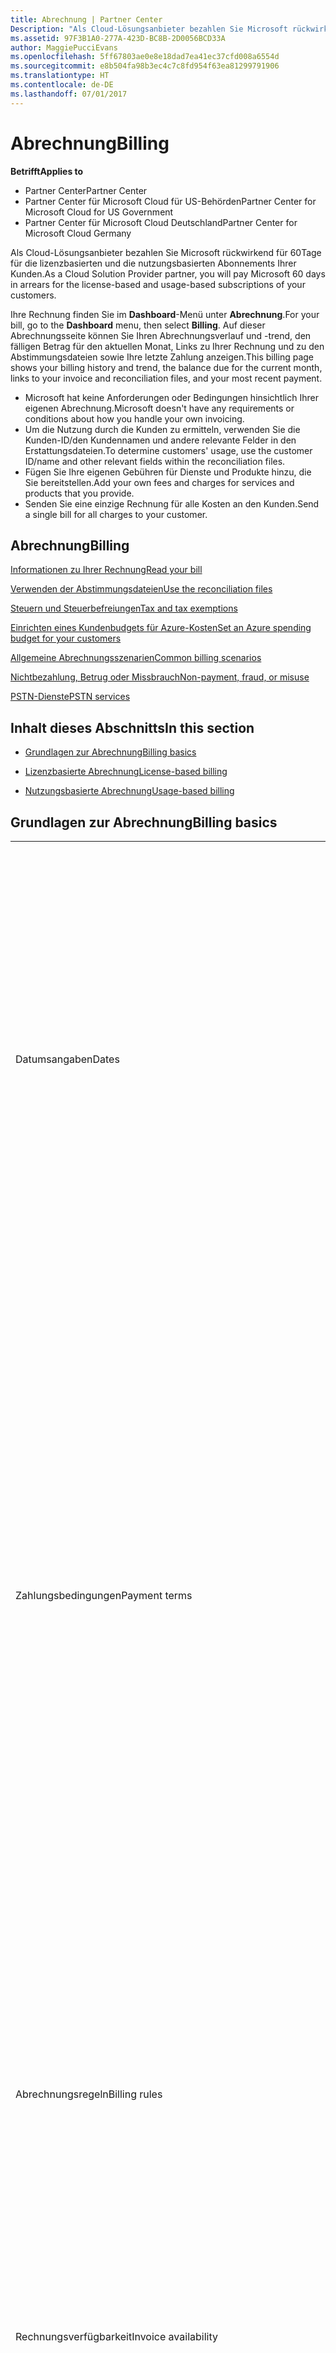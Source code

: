 ```yaml
---
title: Abrechnung | Partner Center
Description: "Als Cloud-Lösungsanbieter bezahlen Sie Microsoft rückwirkend für 60Tage für die lizenzbasierten und die nutzungsbasierten Abonnements Ihrer Kunden."
ms.assetid: 97F3B1A0-277A-423D-BC8B-2D0056BCD33A
author: MaggiePucciEvans
ms.openlocfilehash: 5ff67803ae0e8e18dad7ea41ec37cfd008a6554d
ms.sourcegitcommit: e8b504fa98b3ec4c7c8fd954f63ea81299791906
ms.translationtype: HT
ms.contentlocale: de-DE
ms.lasthandoff: 07/01/2017
---
```

# <a name="billing"></a><span data-ttu-id="14052-103">Abrechnung</span><span class="sxs-lookup"><span data-stu-id="14052-103">Billing</span></span>

**<span data-ttu-id="14052-104">Betrifft</span><span class="sxs-lookup"><span data-stu-id="14052-104">Applies to</span></span>**

-  <span data-ttu-id="14052-105">Partner Center</span><span class="sxs-lookup"><span data-stu-id="14052-105">Partner Center</span></span>
-  <span data-ttu-id="14052-106">Partner Center für Microsoft Cloud für US-Behörden</span><span class="sxs-lookup"><span data-stu-id="14052-106">Partner Center for Microsoft Cloud for US Government</span></span>
-  <span data-ttu-id="14052-107">Partner Center für Microsoft Cloud Deutschland</span><span class="sxs-lookup"><span data-stu-id="14052-107">Partner Center for Microsoft Cloud Germany</span></span>

<span data-ttu-id="14052-108">Als Cloud-Lösungsanbieter bezahlen Sie Microsoft rückwirkend für 60Tage für die lizenzbasierten und die nutzungsbasierten Abonnements Ihrer Kunden.</span><span class="sxs-lookup"><span data-stu-id="14052-108">As a Cloud Solution Provider partner, you will pay Microsoft 60 days in arrears for the license-based and usage-based subscriptions of your customers.</span></span>

<span data-ttu-id="14052-109">Ihre Rechnung finden Sie im **Dashboard**-Menü unter **Abrechnung**.</span><span class="sxs-lookup"><span data-stu-id="14052-109">For your bill, go to the **Dashboard** menu, then select **Billing**.</span></span> <span data-ttu-id="14052-110">Auf dieser Abrechnungsseite können Sie Ihren Abrechnungsverlauf und -trend, den fälligen Betrag für den aktuellen Monat, Links zu Ihrer Rechnung und zu den Abstimmungsdateien sowie Ihre letzte Zahlung anzeigen.</span><span class="sxs-lookup"><span data-stu-id="14052-110">This billing page shows your billing history and trend, the balance due for the current month, links to your invoice and reconciliation files, and your most recent payment.</span></span>

-   <span data-ttu-id="14052-111">Microsoft hat keine Anforderungen oder Bedingungen hinsichtlich Ihrer eigenen Abrechnung.</span><span class="sxs-lookup"><span data-stu-id="14052-111">Microsoft doesn't have any requirements or conditions about how you handle your own invoicing.</span></span>
-   <span data-ttu-id="14052-112">Um die Nutzung durch die Kunden zu ermitteln, verwenden Sie die Kunden-ID/den Kundennamen und andere relevante Felder in den Erstattungsdateien.</span><span class="sxs-lookup"><span data-stu-id="14052-112">To determine customers' usage, use the customer ID/name and other relevant fields within the reconciliation files.</span></span>
-   <span data-ttu-id="14052-113">Fügen Sie Ihre eigenen Gebühren für Dienste und Produkte hinzu, die Sie bereitstellen.</span><span class="sxs-lookup"><span data-stu-id="14052-113">Add your own fees and charges for services and products that you provide.</span></span>
-   <span data-ttu-id="14052-114">Senden Sie eine einzige Rechnung für alle Kosten an den Kunden.</span><span class="sxs-lookup"><span data-stu-id="14052-114">Send a single bill for all charges to your customer.</span></span>

## <a name="billing"></a><span data-ttu-id="14052-115">Abrechnung</span><span class="sxs-lookup"><span data-stu-id="14052-115">Billing</span></span>


[<span data-ttu-id="14052-116">Informationen zu Ihrer Rechnung</span><span class="sxs-lookup"><span data-stu-id="14052-116">Read your bill</span></span>](read-your-bill.md)

[<span data-ttu-id="14052-117">Verwenden der Abstimmungsdateien</span><span class="sxs-lookup"><span data-stu-id="14052-117">Use the reconciliation files</span></span>](use-the-reconciliation-files.md)

[<span data-ttu-id="14052-118">Steuern und Steuerbefreiungen</span><span class="sxs-lookup"><span data-stu-id="14052-118">Tax and tax exemptions</span></span>](tax-and-tax-exemptions.md)

[<span data-ttu-id="14052-119">Einrichten eines Kundenbudgets für Azure-Kosten</span><span class="sxs-lookup"><span data-stu-id="14052-119">Set an Azure spending budget for your customers</span></span>](set-an-azure-spending-budget-for-your-customers.md)

[<span data-ttu-id="14052-120">Allgemeine Abrechnungsszenarien</span><span class="sxs-lookup"><span data-stu-id="14052-120">Common billing scenarios</span></span>](common-billing-scenarios.md)

[<span data-ttu-id="14052-121">Nichtbezahlung, Betrug oder Missbrauch</span><span class="sxs-lookup"><span data-stu-id="14052-121">Non-payment, fraud, or misuse</span></span>](non-payment--fraud--or-misuse.md)

[<span data-ttu-id="14052-122">PSTN-Dienste</span><span class="sxs-lookup"><span data-stu-id="14052-122">PSTN services</span></span>](o365-e5-in-csp-advisory.md)

## <a name="in-this-section"></a><span data-ttu-id="14052-123">Inhalt dieses Abschnitts</span><span class="sxs-lookup"><span data-stu-id="14052-123">In this section</span></span>


-   [<span data-ttu-id="14052-124">Grundlagen zur Abrechnung</span><span class="sxs-lookup"><span data-stu-id="14052-124">Billing basics</span></span>](#billingbasics)

-   [<span data-ttu-id="14052-125">Lizenzbasierte Abrechnung</span><span class="sxs-lookup"><span data-stu-id="14052-125">License-based billing</span></span>](#licensebasedbilling)

-   [<span data-ttu-id="14052-126">Nutzungsbasierte Abrechnung</span><span class="sxs-lookup"><span data-stu-id="14052-126">Usage-based billing</span></span>](#usagebasedbilling)

## <span data-ttu-id="14052-127"><a href="" id="billingbasics"></a>Grundlagen zur Abrechnung</span><span class="sxs-lookup"><span data-stu-id="14052-127"><a href="" id="billingbasics"></a>Billing basics</span></span>


<table>
<colgroup>
<col width="50%" />
<col width="50%" />
</colgroup>
<tbody>
<tr class="odd">
<td><span data-ttu-id="14052-128">Datumsangaben</span><span class="sxs-lookup"><span data-stu-id="14052-128">Dates</span></span></td>
<td><ul>
<li><span data-ttu-id="14052-129">Ihr monatliches Abrechnungsdatum ist der Monatstag, den Sie während der Registrierung ausgewählt haben.</span><span class="sxs-lookup"><span data-stu-id="14052-129">Your monthly billing date is the day of the month you selected during enrollment.</span></span> <span data-ttu-id="14052-130">Microsoft sendet eine Bestätigungs-E-Mail, die Ihr Abrechnungsdatum enthält.</span><span class="sxs-lookup"><span data-stu-id="14052-130">Microsoft will send a confirmation email that includes your billing date.</span></span></li>
<li><span data-ttu-id="14052-131">Preislisten sind 1 Monat im Voraus verfügbar, da sie monatlich aktualisiert werden.</span><span class="sxs-lookup"><span data-stu-id="14052-131">You can find price lists 1 month in advance, as they're updated monthly.</span></span> <span data-ttu-id="14052-132">Lizenzbasierte Preise sind für die Dauer des Abonnements, in der Regel 12 Monate nach dem Kaufdatum, garantiert.</span><span class="sxs-lookup"><span data-stu-id="14052-132">License-based prices are guaranteed for the term of the subscription, usually 12 months from the purchase date.</span></span> <span data-ttu-id="14052-133">Nutzungsbasierte Preise können sich monatlich ändern.</span><span class="sxs-lookup"><span data-stu-id="14052-133">Usage-based prices can change on a monthly basis.</span></span> <span data-ttu-id="14052-134">Wir informieren Sie 30 Tage im Voraus über die Veröffentlichung unserer Partner-Preisliste über Preisänderungen.</span><span class="sxs-lookup"><span data-stu-id="14052-134">We will provide 30 days’ notice for any price change through the publication of our Partner Price List.</span></span></li>
</ul></td>
</tr>
<tr class="even">
<td><span data-ttu-id="14052-135">Zahlungsbedingungen</span><span class="sxs-lookup"><span data-stu-id="14052-135">Payment terms</span></span></td>
<td><ul>
<li><span data-ttu-id="14052-136">Zahlungsbedingungen – 60 Tage netto.</span><span class="sxs-lookup"><span data-stu-id="14052-136">Payment terms - net 60 days.</span></span></li>
<li><span data-ttu-id="14052-137">Zahlungen müssen zum Fälligkeitsdatum der Rechnung (60Tage nach dem Abrechnungsdatum) erfolgen, ansonsten ist das Konto im Rückstand.</span><span class="sxs-lookup"><span data-stu-id="14052-137">Payments must be made by the invoice due date (60 days after the billing date), or the account will be delinquent.</span></span></li>
<li><span data-ttu-id="14052-138">Rückständige Konten können zeitweilig aufgehoben und/oder vom Programm für Cloud-Lösungsanbieter ausgeschlossen werden.</span><span class="sxs-lookup"><span data-stu-id="14052-138">Delinquent accounts are subject to suspension and/or termination from the Cloud Solution Provider program.</span></span> <span data-ttu-id="14052-139">Mit aufgehobenen Konten können keine neue Kunden oder Bestellungen erstellt, keine Handelspartnerbeziehung angefordert, Abonnementmengen erhöht oder verringert, Add-on-Abonnements bestellt, Abonnements konvertiert oder übertragen werden. Sie sind auf die Verwaltung vorhandener Kunden, Abonnements und Ressourcen beschränkt, bis das Konto wieder aktuell ist.</span><span class="sxs-lookup"><span data-stu-id="14052-139">Suspended accounts can't create a new customer or order, request a reseller relationship, increase or decrease quantities of subscriptions, order add-on subscriptions, convert or transition a subscription and will be limited to managing existing customers, subscriptions and resources until the account is brought current.</span></span> <span data-ttu-id="14052-140">Partner erhalten den vollen Funktionsumfang der aufgehobenen Konten zurück, wenn sie ihre ausstehenden Rechnungen beglichen haben.</span><span class="sxs-lookup"><span data-stu-id="14052-140">Partners can regain full functionality of their suspended accounts when they pay their outstanding bills.</span></span></li>
</ul></td>
</tr>
<tr class="odd">
<td><span data-ttu-id="14052-141">Abrechnungsregeln</span><span class="sxs-lookup"><span data-stu-id="14052-141">Billing rules</span></span></td>
<td><ul>
<li><span data-ttu-id="14052-142">Sie erhalten jeden Monat eine Rechnung für das CSP-Programm.</span><span class="sxs-lookup"><span data-stu-id="14052-142">You will receive one invoice each month for the CSP program.</span></span></li>
<li><span data-ttu-id="14052-143">Lizenzbasierte Abonnements werden basierend auf erworbenen Lizenzen und nicht anhand verwendeter Lizenzen abgerechnet.</span><span class="sxs-lookup"><span data-stu-id="14052-143">License-based subscriptions are billed based on licenses purchased, not licenses used.</span></span></li>
<li><span data-ttu-id="14052-144">Azure (nutzungsbasierte Abonnements) werden gemäß den gemessenen Sätzen, basierend auf der Nutzung belastet.</span><span class="sxs-lookup"><span data-stu-id="14052-144">Azure (usage-based subscriptions) are billed according to metered rates, based on consumption.</span></span></li>
<li><span data-ttu-id="14052-145">Der Preis wird während der Laufzeit des Abonnements garantiert.</span><span class="sxs-lookup"><span data-stu-id="14052-145">Price is guaranteed through the term of the subscription.</span></span> <span data-ttu-id="14052-146">Preise können sich bei der Abonnementverlängerung ändern.</span><span class="sxs-lookup"><span data-stu-id="14052-146">Prices may change at subscription renewal.</span></span></li>
</ul></td>
</tr>
<tr class="even">
<td><span data-ttu-id="14052-147">Rechnungsverfügbarkeit</span><span class="sxs-lookup"><span data-stu-id="14052-147">Invoice availability</span></span></td>
<td><ul>
<li><span data-ttu-id="14052-148">Sie können Ihre Rechnungen und Erstattungsdateien auf der Abrechnungsseite im Partner Center anzeigen und herunterladen.</span><span class="sxs-lookup"><span data-stu-id="14052-148">You can view and download your invoices and reconciliation files from the Billing page in the Partner Center.</span></span></li>
</ul></td>
</tr>
<tr class="odd">
<td><span data-ttu-id="14052-149">Anpassungen/Guthaben/Kündigungen</span><span class="sxs-lookup"><span data-stu-id="14052-149">Adjustments/Credits/Cancellations</span></span></td>
<td><ul>
<li><span data-ttu-id="14052-150">Guthaben für Testkonten und Integrationstests sind nicht zulässig.</span><span class="sxs-lookup"><span data-stu-id="14052-150">Credits for test accounts and integration testing are not authorized.</span></span> <span data-ttu-id="14052-151">Um Abonnementgebühren oder Gebühren bei vorzeitiger Beendigung zu vermeinen, wenn Sie Tests durchführen, können Sie das Abonnement während des kostenlosen Zeitraums kündigen.</span><span class="sxs-lookup"><span data-stu-id="14052-151">To avoid subscription charges or early termination fee charges when you are performing testing, you can cancel the subscription during the “free period”.</span></span> <span data-ttu-id="14052-152">Alle Nutzungsgebühren für Azure-Dienste liegen in Ihrer Verantwortung.</span><span class="sxs-lookup"><span data-stu-id="14052-152">All consumption usage charges for Azure services are your responsibility.</span></span></li>
<li><span data-ttu-id="14052-153">Anpassungen und rückständige Guthaben werden in der nächsten monatlichen Rechnung angezeigt, nachdem das Guthaben oder die Anpassung angerechnet wurde.</span><span class="sxs-lookup"><span data-stu-id="14052-153">You'll see adjustments and credits in arrears on your next monthly billing invoice after the credit or adjustment is applied.</span></span></li>
</ul></td>
</tr>
<tr class="even">
<td><span data-ttu-id="14052-154">Steuern</span><span class="sxs-lookup"><span data-stu-id="14052-154">Tax</span></span></td>
<td><ul>
<li><span data-ttu-id="14052-155">Steuern fallen basierend auf Ihren Details (und nicht der Ihrer Kunden) an, da die Abrechnungsbeziehung zwischen Microsoft und Ihnen besteht.</span><span class="sxs-lookup"><span data-stu-id="14052-155">You will be taxed based on your details, (not your customers') as the billing relationship is between Microsoft and you.</span></span></li>
<li><span data-ttu-id="14052-156">Sie können Ihre Steuernummer während des Aufnahmeprozesses oder über eine Serviceanfrage senden.</span><span class="sxs-lookup"><span data-stu-id="14052-156">You can submit your tax ID during onboarding or via a service request.</span></span> <span data-ttu-id="14052-157">Die Änderungen werden im nächsten Abrechnungszyklus angezeigt.</span><span class="sxs-lookup"><span data-stu-id="14052-157">You'll see the changes reflected on your next billing cycle.</span></span></li>
<li><span data-ttu-id="14052-158">Für eine <strong>Freistellung von der Quellensteuer und Verkaufssteuer</strong> müssen Sie Steuerunterlagen über eine Serviceanfrage übermitteln.</span><span class="sxs-lookup"><span data-stu-id="14052-158">For <strong>withholding and sales tax exemption</strong>, you must submit tax documentation via a service request.</span></span> <span data-ttu-id="14052-159">Die Änderungen und entsprechenden Erstattungen werden in Ihrem nächsten Abrechnungszyklus angezeigt.</span><span class="sxs-lookup"><span data-stu-id="14052-159">You'll see the changes and appropriate refunds on your next billing cycle.</span></span></li>
<li><span data-ttu-id="14052-160">Für eine <strong>Freistellung von der Umsatzsteuer</strong> müssen Sie Ihre Umsatzsteueridentifikationsnummer (von Microsoft überprüft) über eine Serviceanfrage übermitteln.</span><span class="sxs-lookup"><span data-stu-id="14052-160">For <strong>value added tax (VAT) exemption</strong>, you must submit your VAT ID (validated by Microsoft) via a service request.</span></span> <span data-ttu-id="14052-161">Die Änderungen und entsprechenden Erstattungen werden in Ihrem nächsten Abrechnungszyklus angezeigt.</span><span class="sxs-lookup"><span data-stu-id="14052-161">You'll see the changes and appropriate refunds on your next billing cycle.</span></span></li>
<li><span data-ttu-id="14052-162">Weitere Steuerinformationen erhalten Sie von Ihrem örtlichen Finanzamt oder Steuerberater.</span><span class="sxs-lookup"><span data-stu-id="14052-162">Find further tax details from your local tax office or tax advisor.</span></span></li>
</ul></td>
</tr>
</tbody>
</table>

 

## <span data-ttu-id="14052-163"><a href="" id="licensebasedbilling"></a>Lizenzbasierte Abrechnung</span><span class="sxs-lookup"><span data-stu-id="14052-163"><a href="" id="licensebasedbilling"></a>License-based billing</span></span>


<table>
<colgroup>
<col width="50%" />
<col width="50%" />
</colgroup>
<tbody>
<tr class="odd">
<td><span data-ttu-id="14052-164">Bis zu ein kostenloser Monat</span><span class="sxs-lookup"><span data-stu-id="14052-164">Up to one free month incentive</span></span></td>
<td><ul>
<li><span data-ttu-id="14052-165">Während der Anfangsphase vom Startdatum des Abonnements bis zum Datum der nächsten konsolidierten Rechnung (bis zu ein ganzer Monat) werden Ihnen, unabhängig von der Anzahl der Plätze, keine Gebühren in Rechnung gestellt.</span><span class="sxs-lookup"><span data-stu-id="14052-165">You are not billed for any charges during the initial period from the subscription start date to the date of your next consolidate bill (up to one full month), regardless of the seat count.</span></span></li>
<li><span data-ttu-id="14052-166">Dies führt zu einem einfacheren Rechnungsabgleich.</span><span class="sxs-lookup"><span data-stu-id="14052-166">This results in simpler billing reconciliation.</span></span></li>
<li><span data-ttu-id="14052-167">Alle Abonnements werden automatisch um weitere 12 Monate (mit 12 im Voraus zu bezahlenden monatlichen Gebühren) verlängert, wenn das Abonnement nicht gemäß der entsprechenden Vereinbarungen gekündigt wird.</span><span class="sxs-lookup"><span data-stu-id="14052-167">All subscriptions auto-renew for a new 12 month period with 12 monthly advanced charges if the subscription is not cancelled in line with the appropriate agreements.</span></span></li>
<li><span data-ttu-id="14052-168">Der kostenlose Zeitraum gilt nicht für nutzungsbasierte Dienste.</span><span class="sxs-lookup"><span data-stu-id="14052-168">The free period does not apply to usage-based services.</span></span></li>
</ul></td>
</tr>
<tr class="even">
<td><span data-ttu-id="14052-169">Abrechnungsregeln</span><span class="sxs-lookup"><span data-stu-id="14052-169">Billing rules</span></span></td>
<td><ul>
<li><span data-ttu-id="14052-170">Abonnements gelten für ein Jahr und werden automatisch verlängert.</span><span class="sxs-lookup"><span data-stu-id="14052-170">Subscriptions are annual and auto-renewed.</span></span></li>
<li><span data-ttu-id="14052-171">Die Abrechnung erfolgt in 12 monatlichen Zahlungen pro Jahresabonnement.</span><span class="sxs-lookup"><span data-stu-id="14052-171">Billing is in 12 monthly payments per annual subscription.</span></span></li>
<li><span data-ttu-id="14052-172">Lizenzbasierte Dienste werden (basierend auf der Anzahl an Lizenzen am Ende des vorherigen Abrechnungszeitraums) im Voraus für den nächsten Abrechnungszeitraum abgerechnet.</span><span class="sxs-lookup"><span data-stu-id="14052-172">You are billed in advance for the next billing period for license-based services, based on number of licenses at the end of the prior billing period.</span></span></li>
<li><span data-ttu-id="14052-173">Änderungen an der Anzahl der Lizenzen (anteilsmäßige Berechnung basierend auf Lizenzen/Tagen) werden nachträglich in Rechnung gestellt/gutgeschrieben.</span><span class="sxs-lookup"><span data-stu-id="14052-173">You are billed/credited in arrears for any changes in the number of licenses(pro-rata calculation based on license-days).</span></span> <span data-ttu-id="14052-174">Die anteilsmäßige Berechnung verwendet die folgende Formel: [ROUND((ROUND(Einheitenpreis * Menge/Anzahl von Tagen im anteilsmäßigen Monat, 2) * Anzahl von anteilsmäßigen Tagen)/Menge, 2) * Menge]</span><span class="sxs-lookup"><span data-stu-id="14052-174">Pro-rata calculation uses the following formula: [ROUND((ROUND(Unit Price * Quantity / Number of days in pro-rated Month, 2) * Number of pro-rated days) / Quantity, 2) * Quantity]</span></span></li>
<li><span data-ttu-id="14052-175">Zahlungen basieren auf verkauften Plätzen (und nicht auf bereitgestellten Plätzen).</span><span class="sxs-lookup"><span data-stu-id="14052-175">Payments are billed for seats sold (not seats provisioned).</span></span></li>
</ul></td>
</tr>
<tr class="odd">
<td><span data-ttu-id="14052-176">Anpassungen/Guthaben/Kündigungen</span><span class="sxs-lookup"><span data-stu-id="14052-176">Adjustments/Credits/Cancellations</span></span></td>
<td><ul>
<li><span data-ttu-id="14052-177">Gebühren für eine vorzeitige Beendigung werden derzeit nicht für die Kündigung lizenzbasierter Dienste in Rechnung gestellt.</span><span class="sxs-lookup"><span data-stu-id="14052-177">Early termination fees are currently not charged for the cancellation of license-based services.</span></span></li>
<li><span data-ttu-id="14052-178">Gutschriften für Kündigungen für lizenzbasierte Dienste werden bei Kündigungen in der Zyklusmitte für nicht genutzte Tage anteilsmäßig berechnet (und Lizenzreduzierungen nach der Formel oben).</span><span class="sxs-lookup"><span data-stu-id="14052-178">Cancellation credits for licensed based services are pro-rated for unused days for mid-cycle cancellations (as well as license decreases per the formula above).</span></span></li>
</ul></td>
</tr>
</tbody>
</table>

 

## <span data-ttu-id="14052-179"><a href="" id="usagebasedbilling"></a>Nutzungsbasierte Abrechnung</span><span class="sxs-lookup"><span data-stu-id="14052-179"><a href="" id="usagebasedbilling"></a>Usage-based billing</span></span>


<span data-ttu-id="14052-180">Azure verwendet das Modell der nutzungsbasierten Bezahlung, bei der Ihnen nur genutzte Azure-Dienste in Rechnung gestellt werden.</span><span class="sxs-lookup"><span data-stu-id="14052-180">Azure operates in the "pay as you go" model, in which you are only billed for Azure services used.</span></span>

<table>
<colgroup>
<col width="50%" />
<col width="50%" />
</colgroup>
<tbody>
<tr class="odd">
<td><span data-ttu-id="14052-181">Abrechnungsregeln</span><span class="sxs-lookup"><span data-stu-id="14052-181">Billing rules</span></span></td>
<td><ul>
<li><span data-ttu-id="14052-182">Die Abrechnung beginnt am Anfangsdatum des Abonnements.</span><span class="sxs-lookup"><span data-stu-id="14052-182">Billing starts on the subscription start date.</span></span> <span data-ttu-id="14052-183">Für die nutzungsbasierte Abrechnung gibt es keinen kostenlosen Zeitraum.</span><span class="sxs-lookup"><span data-stu-id="14052-183">There is no “free period” for usage-based billing.</span></span></li>
<li><span data-ttu-id="14052-184">Abonnements laufen von Monat zu Monat und werden automatisch zu den getakteten Dienstleistungspreisen verlängert.</span><span class="sxs-lookup"><span data-stu-id="14052-184">Subscriptions are month-to-month and auto-renew at the new metered service rates.</span></span> <span data-ttu-id="14052-185">Die Abrechnung erfolgt monatlich im Nachhinein, basierend auf der Nutzung.</span><span class="sxs-lookup"><span data-stu-id="14052-185">Billing is monthly in arrears, based on usage.</span></span></li>
<li><span data-ttu-id="14052-186">Getaktete Dienstleistungspreise können sich innerhalb des Abrechnungszyklus ändern.</span><span class="sxs-lookup"><span data-stu-id="14052-186">Metered service rates can change within the invoice cycle.</span></span>
<ul>
<li><span data-ttu-id="14052-187">Preiserhöhungen werden 30 Tage zuvor bekanntgegeben.</span><span class="sxs-lookup"><span data-stu-id="14052-187">Price increases: 30 days notice is provided.</span></span></li>
<li><span data-ttu-id="14052-188">Preissenkungen werden am Tag der Änderung angezeigt.</span><span class="sxs-lookup"><span data-stu-id="14052-188">Price decreases: reflected day of change.</span></span></li>
<li><span data-ttu-id="14052-189">Vorhandene Abonnements verwenden den zum Anfang des Abrechnungszyklus gültigen Preis.</span><span class="sxs-lookup"><span data-stu-id="14052-189">Existing subscriptions use the rate in effect at the beginning of the bill cycle.</span></span></li>
<li><span data-ttu-id="14052-190">Neue Abonnements (im Abrechnungszyklus erstellt) verwenden den zum Erstellungsdatum gültigen Preis.</span><span class="sxs-lookup"><span data-stu-id="14052-190">New subscriptions (created within bill cycle) use the rate in effect at the create date.</span></span></li>
</ul></li>
</ul></td>
</tr>
<tr class="even">
<td><span data-ttu-id="14052-191">Anpassungen/Guthaben/Kündigungen</span><span class="sxs-lookup"><span data-stu-id="14052-191">Adjustments/Credits/Cancellations</span></span></td>
<td><ul>
<li><span data-ttu-id="14052-192">Zahlungen mit Anpassungen werden in der nächsten monatlichen Rechnung angezeigt.</span><span class="sxs-lookup"><span data-stu-id="14052-192">You'll see payments with adjustments on your next monthly billing invoice.</span></span></li>
<li><span data-ttu-id="14052-193">Gebühren für eine vorzeitige Beendigung werden derzeit nicht für die Kündigung nutzungsbasierter Dienste in Rechnung gestellt.</span><span class="sxs-lookup"><span data-stu-id="14052-193">Early termination fees are currently not charged for the cancellation of usage-based services.</span></span></li>
<li><span data-ttu-id="14052-194">Alle Guthaben, einschließlich SLA-Guthaben, werden in der nächsten monatlichen Rechnung angezeigt.</span><span class="sxs-lookup"><span data-stu-id="14052-194">You'll see credits of any type, including SLA credits, on your next monthly billing invoice.</span></span></li>
</ul></td>
</tr>
</tbody>
</table>

